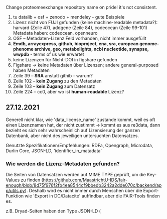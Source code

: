 
Change proteomeexchange repository name on pride! it's not consistent.

1.	tu datalib + osf + zenodo + mendeley - gute Beispiele
2. Lizenz nicht von FUJI gefunden (keine machine-readable metadata?): harvard (Zeile 47), addgene (Zeile 84), codeocean (Zeile 99-101)
Metadata haben: codeocean, openneuro
3.	OSF – Metadaten-Lizenz Feld vorhanden, nicht immer ausgefüllt
4.	**Emdb, arrayexpress, github, bioproject, ena, sra, european genome-phenome archive, geo, metabolights, ncbi nucleotide, synapse, wwpdb** - terms of us wie erwartet
5.	keine Lizenzen für Nicht-DOI in figshare gefunden
6.	Figshare -> keine Metadaten über Lizenzen; andere general-purposed haben Metadaten
7.	Zeile 39 – **SRA** anstatt githib - warum?
8.	Zeile 102 – **kein Zugang** zu den Metadaten
9.	Zeile 103 – **kein Zugang** zum Datensatz
10.	Zeile 224 – cc0, aber wo ist **human-readable** Lizenz?


## 27.12.2021

Generell nicht klar, wie 'data_license_name' zustande kommt, weil es oft einen Lizenznamen hat, der nicht zustimmt -> kommt es aus re3data, dann bezieht es sich sehr wahrscheinlich auf Lizensierung der ganzen Datenbank, aber nicht des jeweiligen untersuchten Datensatzes.

Genutzte Spezifikationen/Empfehlungen: RDFa, Opengraph, Microdata, Durlin Core, JSON-LD, 'identifier_in_matadata'

### Wie werden die Lizenz-Metadaten gefunden?
Die Seiten von Datensätzen werden auf MIME TYPE geprüft, um die Key-Values zu finden (https://github.com/MaastrichtU-IDS/fair-enough/blob/8d75f976f2fb4ea8544cf9bbedb3242a2dde070c/backend/app/utils.py).
Deshalb wird es nicht immer durch Menschen über die Export-Funktion wie 'Export in DC/Datacite' auffindbar, aber die FAIR-Tools finden es.

z.B. Dryad-Seiten haben den Type JSON-LD (<script type="application/ld+json">), dass problemlos von FAIR-Enough gefunden wird.
  
Leider bedeutet es nicht, dass die Tools alles finden, was Menschen finden - sie sind noch recht schlecht mit dem Scannen von separaten Metadaten-Dateien (siehe 4, 6).
 
### Ausnahmen:

1. Figshare (Zeile 4) ohne DOI: MIME-Type akzeptabel, aber keine Auffinbarkeit - **warum**?

2. Harvard (Zeile 47): in JSON-LD Lizenz Information vorhanden, FAIR-Enough findet es, aber die Entscheidung ist "Could not find license information in metadata" - **warum**?

3. OSF (Zeile 55): FAIR-Enough und FUJI keine Übereinstimmung -> FAIR-Enough ist hier schlechter
  
4. CodeOCean (Zeile 102): ohne DOI weder durch FUJI, noch durch FAIR-Enough die separate Metadaten-Datei gefunden;
  Mit DOI erfolgreich.
  
  data_license_name -> 'CC0_AND_Copyrights_AND_other' - warum CC0 hier?
  
5. Global Health Data Exchange (Zeile 222): wirklich keine Metadaten, obwohl die Lizenz human readable ist
  
6. OpenNeuro (Zeile 241): wenige Metadaten durch FAIR-Enough gefunden; separate Datei mit Metadaten, humanreadable.
